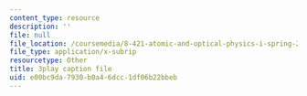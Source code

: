 ```yaml
---
content_type: resource
description: ''
file: null
file_location: /coursemedia/8-421-atomic-and-optical-physics-i-spring-2014/e00bc9da7930b0a46dcc1df06b22bbeb_godnGvjmGZc.srt
file_type: application/x-subrip
resourcetype: Other
title: 3play caption file
uid: e00bc9da-7930-b0a4-6dcc-1df06b22bbeb
---
```

